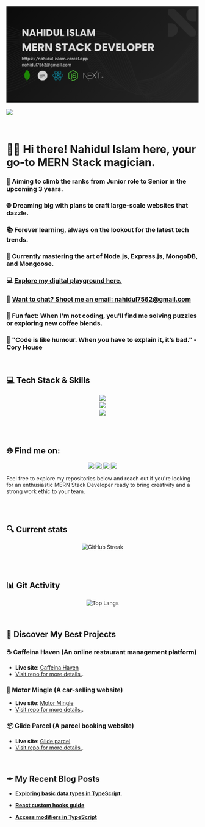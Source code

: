 <img src="./Images/Banner/githubBanner.jpg" />


<br>

![](https://komarev.com/ghpvc/?username=nahidul-fahim&color=282828&style=for-the-badge)

<br>

# 🙋‍♂️ Hi there! Nahidul Islam here, your  go-to MERN Stack magician.

### 🚀 Aiming to climb the ranks from Junior role to Senior in the upcoming 3 years.

### 🌐 Dreaming big with plans to craft large-scale websites that dazzle.
### 📚 Forever learning, always on the lookout for the latest tech trends.

### 🔧 Currently mastering the art of Node.js, Express.js, MongoDB, and Mongoose.

### 💻 [Explore my digital playground here.](https://nahidul-islam.vercel.app "Portfolio website")

### 📨 [Want to chat? Shoot me an email: nahidul7562@gmail.com](mailto:nahidul7562@gmail.com "Drop an email")

### 🧩 Fun fact: When I'm not coding, you'll find me solving puzzles or exploring new coffee blends.

### 💬 "Code is like humour. When you have to explain it, it’s bad." - Cory House

<br>


## 💻 Tech Stack & Skills 

<div align="center">
  
  <img src="https://skillicons.dev/icons?i=js,ts,react,nextjs,redux,tailwind,css,html" />
  <br>
  <img src="https://skillicons.dev/icons?i=nodejs,express,mongodb" />
  <br>
  <img src="https://skillicons.dev/icons?i=git,github,vscode,figma" />

</div>


<br><br>


## 🌐 Find me on:

<p align="center">

  <a href="https://www.linkedin.com/in/iamnahidul-islam/" target="_blank">
    <img src="https://skillicons.dev/icons?i=linkedin" />
  </a>

  <a href="https://twitter.com/nahidul_fahim_" target="_blank">
    <img src="https://skillicons.dev/icons?i=twitter" />
  </a>

  <a href="https://dev.to/nahidulislam" target="_blank">
    <img src="https://skillicons.dev/icons?i=devto" />
  </a>
  
  <a href="mailto:nahidul7562@gmail.com" target="_blank">
    <img src="https://skillicons.dev/icons?i=gmail" />
  </a>


</p>

Feel free to explore my repositories below and reach out if you're looking for an enthusiastic MERN Stack Developer ready to bring creativity and a strong work ethic to your team.


<br><br>


## 🔍 Current stats
<div align="center">

![GitHub Streak](https://github-readme-streak-stats.herokuapp.com?user=nahidul-fahim&theme=highcontrast&date_format=M%20j%5B%2C%20Y%5D&currStreakNum=ffffff&background=45%2C0b0b0b%2C282828&ring=ffffff&border=00013300&sideNums=D19D4F&fire=ffffff&currStreakLabel=ffffff&stroke=dfdfdf00&dates=dddddd&sideLabels=dddddd)

</div>


<br><br>


## 📊 Git Activity

<div align="center">


![Top Langs](https://github-readme-stats.vercel.app/api/top-langs/?username=nahidul-fahim&theme=transparent&langs_count=8)


</div>

<br>


## 🌈 Discover My Best Projects

### ☕ Caffeina Haven (An online restaurant management platform)

* **Live site**: [Caffeina Haven](https://caffeina-haven.web.app)
* [Visit repo for more details.](https://github.com/nahidul-fahim/caffeina-haven-client).



### 🚙 Motor Mingle (A car-selling website)

* **Live site**: [Motor Mingle](https://motor-mingle.web.app)
* [Visit repo for more details.](https://github.com/nahidul-fahim/motor-mingle-client).


### 📦 Glide Parcel (A parcel booking website)

* **Live site**: [Glide parcel](https://glide-parcel.web.app)
* [Visit repo for more details.](https://github.com/nahidul-fahim/glide-parcel-client).




<br>

## ✒ My Recent Blog Posts

* **[Exploring basic data types in TypeScript](https://dev.to/nahidulislam/exploring-basic-data-types-in-typescript-34fo).**
  
* **[React custom hooks guide](https://dev.to/nahidulislam/reusable-code-react-custom-hooks-guide-1k20)**
  
* **[Access modifiers in TypeScript](https://dev.to/nahidulislam/access-modifiers-in-typescript-the-gatekeepers-50i)**
